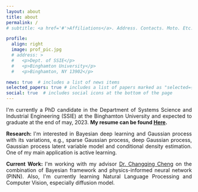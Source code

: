 ```yaml
---
layout: about
title: about
permalink: /
# subtitle: <a href='#'>Affiliations</a>. Address. Contacts. Moto. Etc.

profile:
  align: right
  image: prof_pic.jpg
  # address: >
  #   <p>Dept. of SSIE</p>
  #   <p>Binghamton University</p>
  #   <p>Binghamton, NY 13902</p>

news: true  # includes a list of news items
selected_papers: true # includes a list of papers marked as "selected={true}"
social: true  # includes social icons at the bottom of the page
---
```


<p style="text-align: justify;"> I'm currently a PhD candidate in the Department of Systems Science and Industrial Engineering (SSIE) at the Binghamton University and expected to graduate at the end of may, 2023. <strong>My resume can be found <a href='assets/pdf/Industrial_Resume.pdf'>Here</a>.</strong>

<p style="text-align: justify;"> <strong>Research: </strong> I'm interested in Bayesian deep learning and Gaussian process with its variations, e.g., sparse Gaussian process, deep Gaussian process, Gaussian process latent variable model and conditional density estimation. One of my main application is active learning. 

<p style="text-align: justify;"> <strong>Current Work: </strong>I'm working with my advisor <a href="https://www.binghamton.edu/ssie/people/profile.html?id=ccheng">Dr. Changqing Cheng</a> on the combination of Bayesian framework and physics-informed neural network (PINN). Also, I'm currently learning Natural Language Processing and Computer Vision, especially diffusion model. 

<!-- <p style="text-align: justify;"> <strong>I'm actively seeking opportunities as Machine Learning (Research) Engineer.</strong> -->
